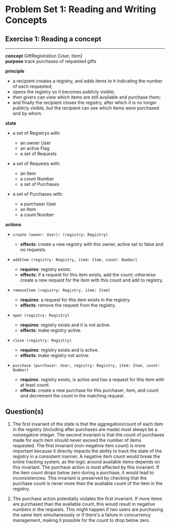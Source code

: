 # Problem Set 1: Reading and Writing Concepts

## Exercise 1: Reading a concept

---

**concept** GiftRegistration [User, Item]  
**purpose** track purchases of requested gifts

**principle**
  - a recipient creates a registry, and adds items to it indicating the number of each requested;
  - opens the registry so it becomes publicly visible;
  - then givers can view which items are still available and purchase them;
  - and finally the recipient closes the registry, after which it is no longer publicly visible, but the recipient can see which items were purchased and by whom.

**state**
  - a set of Registrys with:
    - an owner User
    - an active Flag
    - a set of Requests

  - a set of Requests with:
    - an Item
    - a count Number
    - a set of Purchases

  - a set of Purchases with:
    - a purchaser User
    - an Item
    - a count Number

**actions**
  - `create (owner: User): (registry: Registry)`
    - **effects**: create a new registry with this owner, active set to false and no requests.

  - `addItem (registry: Registry, item: Item, count: Number)`
    - **requires**: registry exists.
    - **effects**: if a request for this item exists, add the count; otherwise create a new request for the item with this count and add to registry.

  - `removeItem (registry: Registry, item: Item)`
    - **requires**: a request for this item exists in the registry.
    - **effects**: remove the request from the registry.

  - `open (registry: Registry)`
    - **requires**: registry exists and it is not active.
    - **effects**: make registry active.

  - `close (registry: Registry)`
    - **requires**: registry exists and is active.
    - **effects**: make registry not active.

  - `purchase (purchaser: User, registry: Registry, item: Item, count: Number)`
    - **requires**: registry exists, is active and has a request for this item with at least count.
    - **effects**: create a new purchase for this purchaser, item, and count and decrement the count in the matching request.

## Question(s)

1. The first invariant of the state is that the aggregation/count of each item in the registry (including after purchases are made) must always be a nonnegative integer. The second invariant is that the count of purchases made for each item should never exceed the number of items requested. The first invariant (non-negative item count) is more important because it directly impacts the ability to track the state of the registry in a consistent manner. A negative item count would break the entire tracking system, as the logic around available items depends on this invariant. The purchase action is most affected by this invariant. If the item count drops below zero during a purchase, it would lead to inconsistencies. This invariant is preserved by checking that the purchase count is never more than the available count of the item in the registry.

2. The purchase action potentially violates the first invariant. If more items are purchased than the available count, this would result in negative numbers in the requests. This might happen if two users are purchasing the same item simultaneously or if there's a failure in concurrency management, making it possible for the count to drop below zero.
